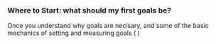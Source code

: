 ### Where to Start: what should my first goals be?

Once you understand why goals are necisary, and some of the basic mechanics of setting and measuring goals ( )
